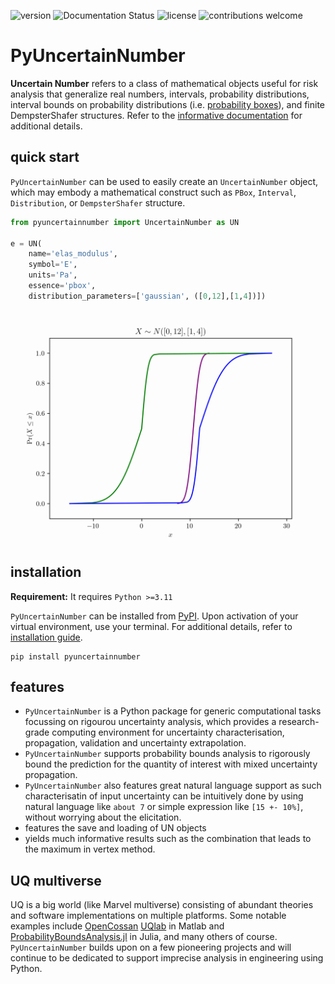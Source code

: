 ![version](https://img.shields.io/pypi/v/pyuncertainnumber)
![Documentation Status](https://readthedocs.org/projects/pyuncertainnumber/badge/?version=latest)
![license](https://img.shields.io/github/license/leslieDLcy/PyUncertainNumber)
![contributions welcome](https://img.shields.io/badge/contributions-welcome-brightgreen.svg?style=flat)


# PyUncertainNumber

<!-- some banners -->

<!-- <a target="_blank" href="https://cookiecutter-data-science.drivendata.org/">
    <img src="https://img.shields.io/badge/CCDS-Project%20template-328F97?logo=cookiecutter" />
</a> -->

**Uncertain Number** refers to a class of mathematical objects useful for risk analysis that generalize real numbers, intervals, probability distributions, interval bounds on probability distributions (i.e. [probability boxes](https://en.wikipedia.org/wiki/Probability_box)), and finite DempsterShafer structures. Refer to the [informative documentation](https://pyuncertainnumber.readthedocs.io/en/latest/index.html) for additional details.

## quick start

`PyUncertainNumber` can be used to easily create an `UncertainNumber` object, which may embody a mathematical construct such as `PBox`, `Interval`, `Distribution`, or `DempsterShafer` structure.

```python
from pyuncertainnumber import UncertainNumber as UN

e = UN(
    name='elas_modulus', 
    symbol='E', 
    units='Pa', 
    essence='pbox', 
    distribution_parameters=['gaussian', ([0,12],[1,4])])
```

<!-- add some pbox plots herein -->
<img src="./assets/myAnimation.gif" alt="drapbox dynamic visualisationwing" width="500"/>

## installation

**Requirement:** It requires `Python >=3.11`

`PyUncertainNumber` can be installed from [PyPI](https://pypi.org/project/pyuncertainnumber/). Upon activation of your virtual environment, use your terminal. For additional details, refer to [installation guide](https://pyuncertainnumber.readthedocs.io/en/latest/guides/installation.html).

```shell
pip install pyuncertainnumber
```

## features

- `PyUncertainNumber` is a Python package for generic computational tasks focussing on rigourou uncertainty analysis, which provides a research-grade computing environment for uncertainty characterisation, propagation, validation and uncertainty extrapolation.
- `PyUncertainNumber` supports probability bounds analysis to rigorously bound the prediction for the quantity of interest with mixed uncertainty propagation.
- `PyUncertainNumber` also features great natural language support as such characterisatin of input uncertainty can be intuitively done by using natural language like `about 7` or simple expression like `[15 +- 10%]`, without worrying about the elicitation.
- features the save and loading of UN objects
- yields much informative results such as the combination that leads to the maximum in vertex method.

## UQ multiverse

UQ is a big world (like Marvel multiverse) consisting of abundant theories and software implementations on multiple platforms. Some notable examples include [OpenCossan](https://github.com/cossan-working-group/OpenCossan) [UQlab](https://www.uqlab.com/) in Matlab and [ProbabilityBoundsAnalysis.jl](https://github.com/AnderGray/ProbabilityBoundsAnalysis.jl) in Julia, and many others of course. `PyUncertainNumber` builds upon on a few pioneering projects and will continue to be dedicated to support imprecise analysis in engineering using Python.

<!-- ## Contributing

Interested in contributing? Check out the contributing guidelines. 
Please note that this project is released with a Code of Conduct. 
By contributing to this project, you agree to abide by its terms. -->

<!-- ## License

`PyUncertainNumber` was created by Yu Chen (Leslie). It is licensed under the terms
of the MIT license. -->
